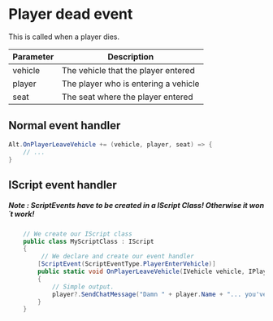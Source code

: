 # Player dead event

This is called when a player dies.

| Parameter | Description  |
|-----------|--------------|
| vehicle   | The vehicle that the player entered |
| player    | The player who is entering a vehicle |
| seat      | The seat where the player entered |

## Normal event handler

```csharp
Alt.OnPlayerLeaveVehicle += (vehicle, player, seat) => {
    // ...
}
```

## IScript event handler

##### Note : ScriptEvents have to be created in a IScript Class! Otherwise it won´t work!

```csharp 
    // We create our IScript class
    public class MyScriptClass : IScript
    {
         // We declare and create our event handler
        [ScriptEvent(ScriptEventType.PlayerEnterVehicle)]
        public static void OnPlayerLeaveVehicle(IVehicle vehicle, IPlayer player, byte seat)
        {
            // Simple output.
            player?.SendChatMessage("Damn " + player.Name + "... you've left your awesome " + (VehicleModel)vehicle?.Model);
        }
    }
```

